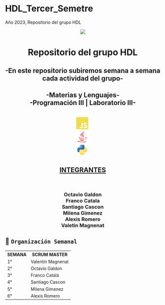 # HDL_Tercer_Semetre
Año 2023, Repositorio del grupo HDL

<div id="header" align="center">
	<img src= "https://media.giphy.com/media/3og0ILLVvPp8d64Jd6/giphy.gif" width="500"/>
		<h1 align="center">Repositorio del grupo HDL</h1>
		<h2 align="center">-En este repositorio subiremos semana a semana cada actividad del grupo-</h2>
</div>

<div align="center">
	<h2>-Materias y Lenguajes-
	<br>
	-Programación III | Laboratorio III-</h2>
	<br>
	<img src="https://github.com/devicons/devicon/blob/master/icons/javascript/javascript-plain.svg" title="JavaScrip" alt="JS" width="40" height="40">&nbsp;
  <br>
	<img src="https://github.com/devicons/devicon/blob/master/icons/java/java-plain.svg" title="Java" alt="JAVA" width="40" height="40">&nbsp;
  <br>
	<img src="https://github.com/devicons/devicon/blob/master/icons/python/python-original.svg" title="Python" alt="PYTHON" width="40" height="40">&nbsp;
  <h2><srong><u>INTEGRANTES</u></srong></h2>
  <br>
	
<h3>	  
  Octavio Galdon
  <br>
  Franco Catala
  <br>
  Santiago Cascon
  <br>
  Milena Gimenez
  <br>
  Alexis Romero
  <br>
  Valetin Magnenat
</h3>
	
 </div>
 
 ## 📆 `Organización Semanal`
 
<table align="center">
	<tr>
		<th>SEMANA</th>
		<th>SCRUM MASTER</th>
	</tr>
	<tr>
		<td>1°</td>
		<td>Valentin Magnenat</td>
	</tr>
	<tr>
		<td>2°</td>
		<td>Octavio Galdon</td>
	</tr>
	<tr>
		<td>3°</td>
		<td>Franco Catalá</td>
	</tr>
	<tr>
		<td>4°</td>
		<td>Santiago Cascon</td>
	</tr>
	<tr>
		<td>5°</td>
		<td>Milena Gimenez</td>
	</tr>
	<tr>
		<td>6°</td>
		<td>Alexis Romero</td>
	</tr>
	
</table>

